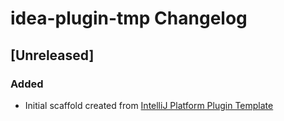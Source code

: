 <!-- Keep a Changelog guide -> https://keepachangelog.com -->

# idea-plugin-tmp Changelog

## [Unreleased]
### Added
- Initial scaffold created from [IntelliJ Platform Plugin Template](https://github.com/JetBrains/intellij-platform-plugin-template)
